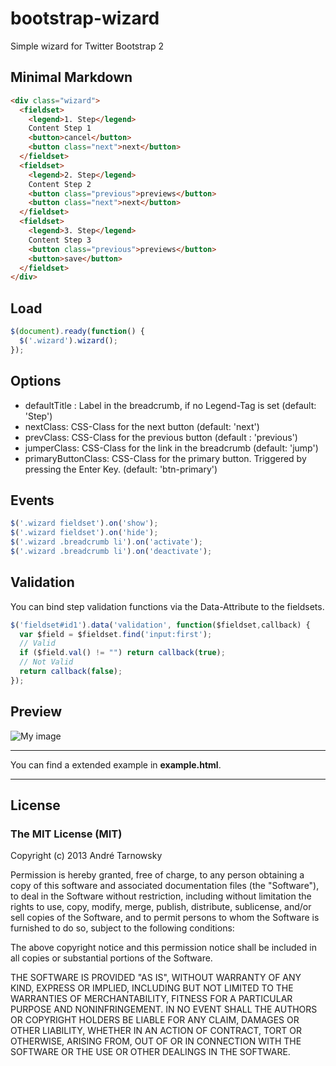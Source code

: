 # bootstrap-wizard

Simple wizard for Twitter Bootstrap 2


## Minimal Markdown
```html
<div class="wizard">
  <fieldset>
    <legend>1. Step</legend>
    Content Step 1
    <button>cancel</button>
    <button class="next">next</button>
  </fieldset>
  <fieldset>
    <legend>2. Step</legend>
    Content Step 2
    <button class="previous">previews</button>
    <button class="next">next</button>
  </fieldset>
  <fieldset>
    <legend>3. Step</legend>
    Content Step 3
    <button class="previous">previews</button>
    <button>save</button>
  </fieldset>
</div>
```


## Load
```javascript
$(document).ready(function() {
  $('.wizard').wizard();
});
```

## Options
- defaultTitle : Label in the breadcrumb, if no Legend-Tag is set (default: 'Step')
- nextClass: CSS-Class for the next button (default: 'next')
- prevClass: CSS-Class for the previous button (default : 'previous')
- jumperClass: CSS-Class for the link in the breadcrumb (default: 'jump')
- primaryButtonClass: CSS-Class for the primary button. Triggered by pressing the Enter Key. (default: 'btn-primary')

## Events
```javascript
$('.wizard fieldset').on('show');
$('.wizard fieldset').on('hide');
$('.wizard .breadcrumb li').on('activate');
$('.wizard .breadcrumb li').on('deactivate');
```
## Validation
You can bind step validation functions via the Data-Attribute to the fieldsets.
```javascript
$('fieldset#id1').data('validation', function($fieldset,callback) {
  var $field = $fieldset.find('input:first');
  // Valid
  if ($field.val() != "") return callback(true);
  // Not Valid
  return callback(false);
});
```

Preview
---------
![My image](http://farm4.staticflickr.com/3677/9145638577_c6f97a9e6b.jpg)

---

You can find a extended example in **example.html**.

---

## License

### The MIT License (MIT)

Copyright (c) 2013 André Tarnowsky

Permission is hereby granted, free of charge, to any person obtaining a copy of this software and associated documentation files (the "Software"), to deal in the Software without restriction, including without limitation the rights to use, copy, modify, merge, publish, distribute, sublicense, and/or sell copies of the Software, and to permit persons to whom the Software is furnished to do so, subject to the following conditions:

The above copyright notice and this permission notice shall be included in all copies or substantial portions of the Software.

THE SOFTWARE IS PROVIDED "AS IS", WITHOUT WARRANTY OF ANY KIND, EXPRESS OR IMPLIED, INCLUDING BUT NOT LIMITED TO THE WARRANTIES OF MERCHANTABILITY, FITNESS FOR A PARTICULAR PURPOSE AND NONINFRINGEMENT. IN NO EVENT SHALL THE AUTHORS OR COPYRIGHT HOLDERS BE LIABLE FOR ANY CLAIM, DAMAGES OR OTHER LIABILITY, WHETHER IN AN ACTION OF CONTRACT, TORT OR OTHERWISE, ARISING FROM, OUT OF OR IN CONNECTION WITH THE SOFTWARE OR THE USE OR OTHER DEALINGS IN THE SOFTWARE.



